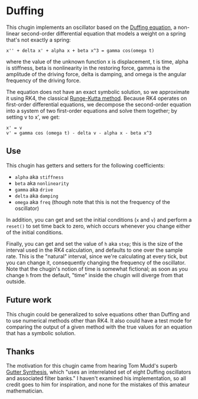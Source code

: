 Duffing
=======

This chugin implements an oscillator based on the [Duffing
equation](https://en.wikipedia.org/wiki/Duffing_equation), a
non-linear second-order differential equation that models a weight on
a spring that's not exactly a spring:

    x'' + delta x' + alpha x + beta x^3 = gamma cos(omega t)

where the value of the unknown function x is displacement, t is time,
alpha is stiffness, beta is nonlinearity in the restoring force, gamma
is the amplitude of the driving force, delta is damping, and omega is
the angular frequency of the driving force.

The equation does not have an exact symbolic solution, so we
approximate it using RK4, the classical [Runge-Kutta
method](https://en.wikipedia.org/wiki/Runge%E2%80%93Kutta_methods). Because
RK4 operates on first-order differential equations, we decompose the
second-order equation into a system of two first-order equations and
solve them together; by setting v to x', we get:

    x' = v
    v' = gamma cos (omega t) - delta v - alpha x - beta x^3

Use
---

This chugin has getters and setters for the following coefficients:

- `alpha` aka `stiffness`
- `beta` aka `nonlinearity`
- `gamma` aka `drive`
- `delta` aka `damping`
- `omega` aka `freq` (though note that this is not the frequency of
  the oscillator)

In addition, you can get and set the initial conditions (`x` and `v`)
and perform a `reset()` to set time back to zero, which occurs
whenever you change either of the initial conditions.

Finally, you can get and set the value of `h` aka `step`; this is the
size of the interval used in the RK4 calculation, and defaults to one
over the sample rate. This is the "natural" interval, since we're
calculating at every tick, but you can change it, consequently
changing the frequency of the oscillator. Note that the chugin's
notion of time is somewhat fictional; as soon as you change `h` from
the default, "time" inside the chugin will diverge from that outside.

Future work
-----------

This chugin could be generalized to solve equations other than Duffing
and to use numerical methods other than RK4. It also could have a test
mode for comparing the output of a given method with the true values
for an equation that has a symbolic solution.

Thanks
------

The motivation for this chugin came from hearing Tom Mudd's superb
[Gutter Synthesis](https://entracte.co.uk/projects/tom-mudd-e226/),
which "uses an interrelated set of eight Duffing oscillators and
associated filter banks." I haven't examined his implementation, so
all credit goes to him for inspiration, and none for the mistakes of
this amateur mathematician.
